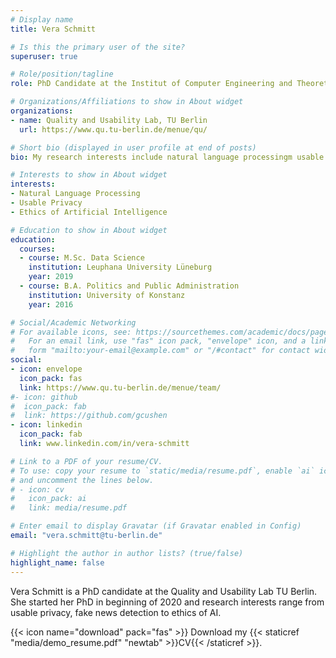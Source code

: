 ```yaml
---
# Display name
title: Vera Schmitt

# Is this the primary user of the site?
superuser: true

# Role/position/tagline
role: PhD Candidate at the Institut of Computer Engineering and Theoretical Computer Science

# Organizations/Affiliations to show in About widget
organizations:
- name: Quality and Usability Lab, TU Berlin
  url: https://www.qu.tu-berlin.de/menue/qu/

# Short bio (displayed in user profile at end of posts)
bio: My research interests include natural language processingm usable privacy, and ethics of AI.

# Interests to show in About widget
interests:
- Natural Language Processing 
- Usable Privacy
- Ethics of Artificial Intelligence 

# Education to show in About widget
education:
  courses:
  - course: M.Sc. Data Science
    institution: Leuphana University Lüneburg
    year: 2019
  - course: B.A. Politics and Public Administration
    institution: University of Konstanz
    year: 2016

# Social/Academic Networking
# For available icons, see: https://sourcethemes.com/academic/docs/page-builder/#icons
#   For an email link, use "fas" icon pack, "envelope" icon, and a link in the
#   form "mailto:your-email@example.com" or "/#contact" for contact widget.
social:
- icon: envelope
  icon_pack: fas
  link: https://www.qu.tu-berlin.de/menue/team/
#- icon: github
#  icon_pack: fab
#  link: https://github.com/gcushen
- icon: linkedin
  icon_pack: fab
  link: www.linkedin.com/in/vera-schmitt

# Link to a PDF of your resume/CV.
# To use: copy your resume to `static/media/resume.pdf`, enable `ai` icons in `params.toml`, 
# and uncomment the lines below.
# - icon: cv
#   icon_pack: ai
#   link: media/resume.pdf

# Enter email to display Gravatar (if Gravatar enabled in Config)
email: "vera.schmitt@tu-berlin.de"

# Highlight the author in author lists? (true/false)
highlight_name: false
---
```


Vera Schmitt is a PhD candidate at the Quality and Usability Lab TU Berlin. She started her PhD in beginning of 2020 and research interests range from usable privacy, fake news detection to ethics of AI. 


{{< icon name="download" pack="fas" >}} Download my {{< staticref "media/demo_resume.pdf" "newtab" >}}CV{{< /staticref >}}.
